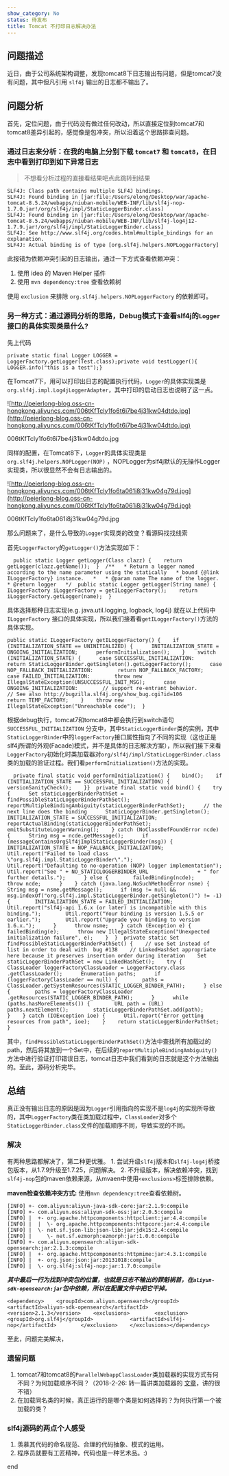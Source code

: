 ```yaml
---
show_category: No
status: 待发布
title: Tomcat 不打印日志解决办法
---
```



## 问题描述

近日，由于公司系统架构调整，发现tomcat8下日志输出有问题，但是tomcat7没有问题，其中但凡引用 `slf4j` 输出的日志都不输出了。

## 问题分析

首先，定位问题，由于代码没有做过任何改动，所以直接定位到tomcat7和tomcat8差异引起的，感觉像是包冲突，所以沿着这个思路排查问题。

### 通过日志来分析：在我的电脑上分别下载 `tomcat7` 和 `tomcat8`，在日志中看到打印到如下异常日志

> 不想看分析过程的直接看结果吧点此跳转到结果
> 

```
SLF4J: Class path contains multiple SLF4J bindings.
SLF4J: Found binding in [jar:file:/Users/elong/Desktop/war/apache-tomcat-8.5.24/webapps/niuban-mobile/WEB-INF/lib/slf4j-nop-1.7.0.jar!/org/slf4j/impl/StaticLoggerBinder.class]
SLF4J: Found binding in [jar:file:/Users/elong/Desktop/war/apache-tomcat-8.5.24/webapps/niuban-mobile/WEB-INF/lib/slf4j-log4j12-1.7.9.jar!/org/slf4j/impl/StaticLoggerBinder.class]
SLF4J: See http://www.slf4j.org/codes.html#multiple_bindings for an explanation.
SLF4J: Actual binding is of type [org.slf4j.helpers.NOPLoggerFactory]
```

此报错为依赖冲突引起的日志输出，通过一下方式查看依赖冲突：

1. 使用 idea 的 Maven Helper 插件
2. 使用 `mvn dependency:tree` 查看依赖树

使用 `exclusion` 来排除 `org.slf4j.helpers.NOPLoggerFactory` 的依赖即可。

### 另一种方式：通过源码分析的思路，Debug模式下查看slf4j的`Logger`接口的具体实现类是什么?

先上代码

```
private static final Logger LOGGER = LoggerFactory.getLogger(Test.class);private void testLogger(){    LOGGER.info("this is a test");}
```

在Tomcat7下，用可以打印出日志的配置执行代码，`Logger`的具体实现类是`org.slf4j.impl.Log4jLoggerAdapter`，其中打印的启动日志也说明了这一点。

![http://peierlong-blog.oss-cn-hongkong.aliyuncs.com/006tKfTcly1fo6t6i7be4j31kw04dtdo.jpg](http://peierlong-blog.oss-cn-hongkong.aliyuncs.com/006tKfTcly1fo6t6i7be4j31kw04dtdo.jpg)

006tKfTcly1fo6t6i7be4j31kw04dtdo.jpg

同样的配置，在Tomcat8下，`Logger`的具体实现类是`org.slf4j.helpers.NOPLogger(NOP)` ，NOPLogger为slf4j默认的无操作Logger实现类，所以很显然不会有日志输出的。

![http://peierlong-blog.oss-cn-hongkong.aliyuncs.com/006tKfTcly1fo6ta061i8j31kw04g79d.jpg](http://peierlong-blog.oss-cn-hongkong.aliyuncs.com/006tKfTcly1fo6ta061i8j31kw04g79d.jpg)

006tKfTcly1fo6ta061i8j31kw04g79d.jpg

那么问题来了，是什么导致的`Logger`实现类的改变？看源码找找线索

首先`LoggerFactory`的`getLogger()`方法实现如下：

```
  public static Logger getLogger(Class clazz) {    return getLogger(clazz.getName());  }  /**   * Return a logger named according to the name parameter using the statically   * bound {@link ILoggerFactory} instance.   *   * @param name The name of the logger.   * @return logger   */  public static Logger getLogger(String name) {    ILoggerFactory iLoggerFactory = getILoggerFactory();    return iLoggerFactory.getLogger(name);  }
```

具体选择那种日志实现(e.g. java.util.logging, logback, log4j) 就在以上代码中 `ILoggerFactory` 接口的具体实现，所以我们接着看`getILoggerFactory()`方法的具体实现。

```
public static ILoggerFactory getILoggerFactory() {    if (INITIALIZATION_STATE == UNINITIALIZED) {      INITIALIZATION_STATE = ONGOING_INITIALIZATION;      performInitialization();    }    switch (INITIALIZATION_STATE) {      case SUCCESSFUL_INITIALIZATION:        return StaticLoggerBinder.getSingleton().getLoggerFactory();      case NOP_FALLBACK_INITIALIZATION:        return NOP_FALLBACK_FACTORY;      case FAILED_INITIALIZATION:        throw new IllegalStateException(UNSUCCESSFUL_INIT_MSG);      case ONGOING_INITIALIZATION:        // support re-entrant behavior.        // See also http://bugzilla.slf4j.org/show_bug.cgi?id=106        return TEMP_FACTORY;    }    throw new IllegalStateException("Unreachable code");  }
```

根据debug执行，tomcat7和tomcat8中都会执行到switch语句 `SUCCESSFUL_INITIALIZATION` 分支中，其中`StaticLoggerBinder`类的实例，其中`StaticLoggerBinder`中的`loggerFactory`接口属性指向了不同的实现（这也正是slf4j所谓的外观(Facade)模式，并不是具体的日志解决方案），所以我们接下来看`LoggerFactory`初始化时类加载器对`org/slf4j/impl/StaticLoggerBinder.class`类的加载的验证过程。我们看`performInitialization()`方法的实现。

```
  private final static void performInitialization() {    bind();    if (INITIALIZATION_STATE == SUCCESSFUL_INITIALIZATION) {      versionSanityCheck();    }}  private final static void bind() {    try {      Set staticLoggerBinderPathSet = findPossibleStaticLoggerBinderPathSet();      reportMultipleBindingAmbiguity(staticLoggerBinderPathSet);      // the next line does the binding      StaticLoggerBinder.getSingleton();      INITIALIZATION_STATE = SUCCESSFUL_INITIALIZATION;      reportActualBinding(staticLoggerBinderPathSet);      emitSubstituteLoggerWarning();    } catch (NoClassDefFoundError ncde) {      String msg = ncde.getMessage();      if (messageContainsOrgSlf4jImplStaticLoggerBinder(msg)) {        INITIALIZATION_STATE = NOP_FALLBACK_INITIALIZATION;        Util.report("Failed to load class \"org.slf4j.impl.StaticLoggerBinder\".");        Util.report("Defaulting to no-operation (NOP) logger implementation");        Util.report("See " + NO_STATICLOGGERBINDER_URL                + " for further details.");      } else {        failedBinding(ncde);        throw ncde;      }    } catch (java.lang.NoSuchMethodError nsme) {      String msg = nsme.getMessage();      if (msg != null && msg.indexOf("org.slf4j.impl.StaticLoggerBinder.getSingleton()") != -1) {        INITIALIZATION_STATE = FAILED_INITIALIZATION;        Util.report("slf4j-api 1.6.x (or later) is incompatible with this binding.");        Util.report("Your binding is version 1.5.5 or earlier.");        Util.report("Upgrade your binding to version 1.6.x.");      }      throw nsme;    } catch (Exception e) {      failedBinding(e);      throw new IllegalStateException("Unexpected initialization failure", e);    }  }  private static Set findPossibleStaticLoggerBinderPathSet() {    // use Set instead of list in order to deal with  bug #138    // LinkedHashSet appropriate here because it preserves insertion order during iteration    Set staticLoggerBinderPathSet = new LinkedHashSet();    try {      ClassLoader loggerFactoryClassLoader = LoggerFactory.class              .getClassLoader();      Enumeration paths;      if (loggerFactoryClassLoader == null) {        paths = ClassLoader.getSystemResources(STATIC_LOGGER_BINDER_PATH);      } else {        paths = loggerFactoryClassLoader                .getResources(STATIC_LOGGER_BINDER_PATH);      }      while (paths.hasMoreElements()) {        URL path = (URL) paths.nextElement();        staticLoggerBinderPathSet.add(path);      }    } catch (IOException ioe) {      Util.report("Error getting resources from path", ioe);    }    return staticLoggerBinderPathSet;  }
```

其中，`findPossibleStaticLoggerBinderPathSet()`方法中查找所有加载过的path，然后将其放到一个Set中，在后续的`reportMultipleBindingAmbiguity()`方法中进行验证打印错误日志，tomcat日志中我们看到的日志就是这个方法输出的。至此，源码分析完毕。

## 总结

真正没有输出日志的原因是因为`Logger`引用指向的实现不是`log4j`的实现所导致的，其中`LoggerFactory`类在类加载过程中，`ClassLoader`对多个`StaticLoggerBinder.class`文件的加载顺序不同，导致实现的不同。

### 解决

有两种思路都解决了，第二种更优雅。 1. 尝试升级`slf4j`版本和`slf4j-log4j`桥接包版本，从1.7.9升级至1.7.25，问题解决。 2. 不升级版本，解决依赖冲突，找到`slf4j-nop`包的maven依赖来源，从mvaen中使用`<exclusions>`标签排除依赖。

**maven检查依赖冲突方式:** 使用`mvn dependency:tree`查看依赖树。

```
[INFO] +- com.aliyun:aliyun-java-sdk-core:jar:2.1.9:compile
[INFO] +- com.aliyun.oss:aliyun-sdk-oss:jar:2.0.5:compile
[INFO] |  +- org.apache.httpcomponents:httpclient:jar:4.4:compile
[INFO] |  |  \- org.apache.httpcomponents:httpcore:jar:4.4:compile
[INFO] |  \- net.sf.json-lib:json-lib:jar:jdk15:2.4:compile
[INFO] |     \- net.sf.ezmorph:ezmorph:jar:1.0.6:compile
[INFO] +- com.aliyun.opensearch:aliyun-sdk-opensearch:jar:2.1.3:compile
[INFO] |  +- org.apache.httpcomponents:httpmime:jar:4.3.1:compile
[INFO] |  +- org.json:json:jar:20131018:compile
[INFO] |  \- org.slf4j:slf4j-nop:jar:1.7.0:compile
```

***其中最后一行为找到冲突包的位置，也就是日志不输出的罪魁祸首，在`aliyun-sdk-opensearch:jar`包中依赖，所以在配置文件中把它干掉。***

```
<dependency>    <groupId>com.aliyun.opensearch</groupId>    <artifactId>aliyun-sdk-opensearch</artifactId>    <version>2.1.3</version>    <exclusions>        <exclusion>            <groupId>org.slf4j</groupId>            <artifactId>slf4j-nop</artifactId>        </exclusion>    </exclusions></dependency>
```

至此，问题完美解决，

### 遗留问题

1. tomcat7和tomcat8的`ParallelWebappClassLoader`类加载器的实现方式有何不同？为何加载顺序不同？（2018-2-26: 转一篇讲类加载器的 [文章](http://ifeve.com/classloader/)，讲的很不错）
2. 在加载同名类的时候，真正运行的是哪个类是如何选择的？为何执行第一个被加载的类？

### slf4j源码的两点个人感受

1. 羡慕其代码的命名规范、合理的代码抽象、模式的运用。
2. 程序员就要有工匠精神，代码也是一种艺术品。:)

end